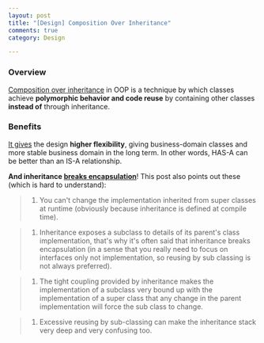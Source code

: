```yaml
---
layout: post
title: "[Design] Composition Over Inheritance"
comments: true
category: Design

---
```


### Overview

[Composition over inheritance](http://en.wikipedia.org/wiki/Composition_over_inheritance) in OOP is a technique by which classes achieve __polymorphic behavior and code reuse__ by containing other classes __instead of__ through inheritance. 

### Benefits

[It gives](http://en.wikipedia.org/wiki/Composition_over_inheritance#Benefits) the design __higher flexibility__, giving business-domain classes and more stable business domain in the long term. In other words, HAS-A can be better than an IS-A relationship.

__And inheritance [breaks encapsulation](http://stackoverflow.com/a/891908)__! This post also points out these (which is hard to understand): 

> 1. You can't change the implementation inherited from super classes at runtime (obviously because inheritance is defined at compile time).

> 1. Inheritance exposes a subclass to details of its parent's class implementation, that's why it's often said that inheritance breaks encapsulation (in a sense that you really need to focus on interfaces only not implementation, so reusing by sub classing is not always preferred).

> 1. The tight coupling provided by inheritance makes the implementation of a subclass very bound up with the implementation of a super class that any change in the parent implementation will force the sub class to change.

> 1. Excessive reusing by sub-classing can make the inheritance stack very deep and very confusing too.
